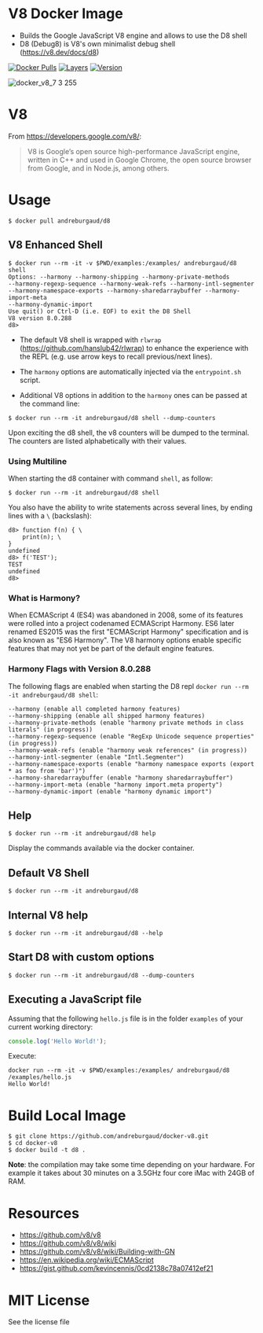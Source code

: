 # V8 Docker Image

* Builds the Google JavaScript V8 engine and allows to use the D8 shell
* D8 (Debug8) is V8's own minimalist debug shell (https://v8.dev/docs/d8)

[![Docker Pulls](https://img.shields.io/docker/pulls/andreburgaud/d8.svg)](https://hub.docker.com/r/andreburgaud/d8/)
[![Layers](https://images.microbadger.com/badges/image/andreburgaud/d8.svg)](https://microbadger.com/images/andreburgaud/d8)
[![Version](https://images.microbadger.com/badges/version/andreburgaud/d8.svg)](https://microbadger.com/images/andreburgaud/d8)

![docker_v8_7 3 255](https://user-images.githubusercontent.com/6396088/50544208-e4f7b000-0bb3-11e9-9c40-b256180b140a.png)

# V8

From https://developers.google.com/v8/:

> V8 is Google’s open source high-performance JavaScript engine, written in C++ and used in Google Chrome, the open source browser from Google, and in Node.js, among others.

# Usage

```
$ docker pull andreburgaud/d8
```

## V8 Enhanced Shell

```
$ docker run --rm -it -v $PWD/examples:/examples/ andreburgaud/d8 shell
Options: --harmony --harmony-shipping --harmony-private-methods
--harmony-regexp-sequence --harmony-weak-refs --harmony-intl-segmenter
--harmony-namespace-exports --harmony-sharedarraybuffer --harmony-import-meta
--harmony-dynamic-import
Use quit() or Ctrl-D (i.e. EOF) to exit the D8 Shell
V8 version 8.0.288
d8>
```

* The default V8 shell is wrapped with `rlwrap` (https://github.com/hanslub42/rlwrap) to enhance the experience with the REPL (e.g. use arrow keys to recall previous/next lines).

* The `harmony` options are automatically injected via the `entrypoint.sh` script.

* Additional V8 options in addition to the `harmony` ones can be passed at the command line:

```
$ docker run --rm -it andreburgaud/d8 shell --dump-counters
```

Upon exciting the d8 shell, the v8 counters will be dumped to the terminal. The counters are listed alphabetically with their values.

### Using Multiline

When starting the d8 container with command `shell`, as follow:

```
$ docker run --rm -it andreburgaud/d8 shell
```

You also have the ability to write statements across several lines, by ending lines with a `\` (backslash):

```
d8> function f(n) { \
    print(n); \
}
undefined
d8> f('TEST');
TEST
undefined
d8>
```

### What is Harmony?

When ECMAScript 4 (ES4) was abandoned in 2008, some of its features were rolled into a project codenamed ECMAScript Harmony. ES6 later renamed ES2015 was the first "ECMAScript Harmony" specification and is also known as "ES6 Harmony". The V8 harmony options enable specific features that may not yet be part of the default engine features.

### Harmony Flags with Version 8.0.288

The following flags are enabled when starting the D8 repl `docker run --rm -it andreburgaud/d8 shell`:

```
--harmony (enable all completed harmony features)
--harmony-shipping (enable all shipped harmony features)
--harmony-private-methods (enable "harmony private methods in class literals" (in progress))
--harmony-regexp-sequence (enable "RegExp Unicode sequence properties" (in progress))
--harmony-weak-refs (enable "harmony weak references" (in progress))
--harmony-intl-segmenter (enable "Intl.Segmenter")
--harmony-namespace-exports (enable "harmony namespace exports (export * as foo from 'bar')")
--harmony-sharedarraybuffer (enable "harmony sharedarraybuffer")
--harmony-import-meta (enable "harmony import.meta property")
--harmony-dynamic-import (enable "harmony dynamic import")
```

## Help

```
$ docker run --rm -it andreburgaud/d8 help
```

Display the commands available via the docker container.

## Default V8 Shell

```
$ docker run --rm -it andreburgaud/d8
```

## Internal V8 help

```
$ docker run --rm -it andreburgaud/d8 --help
```

## Start D8 with custom options

```
$ docker run --rm -it andreburgaud/d8 --dump-counters
```

## Executing a JavaScript file

Assuming that the following `hello.js` file is in the folder `examples` of your current working directory:

```javascript
console.log('Hello World!');
```

Execute:

```
docker run --rm -it -v $PWD/examples:/examples/ andreburgaud/d8 /examples/hello.js
Hello World!
```

# Build Local Image

```
$ git clone https://github.com/andreburgaud/docker-v8.git
$ cd docker-v8
$ docker build -t d8 .
```

**Note**: the compilation may take some time depending on your hardware. For example it takes about 30 minutes on a 3.5GHz four core iMac with 24GB of RAM.

# Resources

* https://github.com/v8/v8
* https://github.com/v8/v8/wiki
* https://github.com/v8/v8/wiki/Building-with-GN
* https://en.wikipedia.org/wiki/ECMAScript
* https://gist.github.com/kevincennis/0cd2138c78a07412ef21

# MIT License

See the license file

